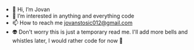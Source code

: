 - 👋 Hi, I’m Jovan
- 👀 I’m interested in anything and everything code
- 📫 How to reach me jovanstosic012@gmail.com
- 👽 Don't worry this is just a temporary read me. I'll add more bells and whistles later, I would rather code for now 🤖

<!---
Jovans55/Jovans55 is a ✨ special ✨ repository because its `README.md` (this file) appears on your GitHub profile.
You can click the Preview link to take a look at your changes.
--->
